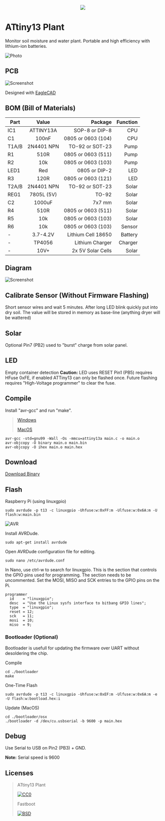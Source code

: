 <p align="center"><img src="img/icon.png?raw=true"></p>
<link rel="stylesheet" href="https://maxcdn.bootstrapcdn.com/font-awesome/4.7.0/css/font-awesome.min.css">

# ATtiny13 Plant

Monitor soil moisture and water plant. Portable and high efficiency with lithium-ion batteries.

![Photo](img/photo.jpg?raw=true)

## PCB

![Screenshot](img/pcb.png?raw=true)

Designed with [EagleCAD](https://www.autodesk.com/products/eagle/free-download)

## BOM (Bill of Materials)

| Part  | Value      | Package             | Function |
| ----- |:----------:| -------------------:|---------:|
| IC1   | ATTINY13A  | SOP-8 or DIP-8      | CPU      |
| C1    | 100nF      | 0805 or 0603 (104)  | CPU      |
| T1A/B | 2N4401 NPN | TO-92 or SOT-23     | Pump     |
| R1    | 510R       | 0805 or 0603 (511)  | Pump     |
| R2    | 10k        | 0805 or 0603 (103)  | Pump     |
| LED1  | Red        | 0805 or DIP-2       | LED      |
| R3    | 120R       | 0805 or 0603 (121)  | LED      |
| T2A/B | 2N4401 NPN | TO-92 or SOT-23     | Solar    |
| REG1  | 7805L (5V) | TO-92               | Solar    |
| C2    | 1000uF     | 7x7 mm              | Solar    |
| R4    | 510R       | 0805 or 0603 (511)  | Solar    |
| R5    | 10k        | 0805 or 0603 (103)  | Solar    |
| R6    | 10k        | 0805 or 0603 (103)  | Sensor   |
| -     | 3.7-4.2V   | Lithium Cell 18650  | Battery  |
| -     | TP4056     | Lithium Charger     | Charger  |
| -     | 10V+       | 2x 5V Solar Cells   | Solar    |

## Diagram

![Screenshot](img/diagram.png?raw=true)

## Calibrate Sensor (Without Firmware Flashing)

Short sensor wires and wait 5 minutes. After long LED blink quickly put into dry soil. The value will be stored in memory as base-line (anything dryer will be wattered)

## Solar

Optional Pin7 (PB2) used to "burst" charge from solar panel.

## LED

Empty container detection **Caution:** LED uses RESET Pin1 (PB5) requires HFuse 0xFE, if enabled ATTiny13 can only be flashed once.
Future flashing requires "High-Voltage programmer" to clear the fuse.

## Compile

Install "avr-gcc" and run "make".

> [Windows](https://ww1.microchip.com/downloads/en/DeviceDoc/avr8-gnu-toolchain-3.6.2.1759-win32.any.x86.zip)
>
> [MacOS](https://ww1.microchip.com/downloads/en/DeviceDoc/avr8-gnu-toolchain-osx-3.6.2.503-darwin.any.x86_64.tar.gz)

```
avr-gcc -std=gnu99 -Wall -Os -mmcu=attiny13a main.c -o main.o
avr-objcopy -O binary main.o main.bin
avr-objcopy -O ihex main.o main.hex
```

## Download

<i class="fa fa-microchip" aria-hidden="true"></i> [Download Binary](../../releases/download/1.0/ATTiny13.Plant.zip)

## Flash

Raspberry Pi (using linuxgpio)
```
sudo avrdude -p t13 -c linuxgpio -Uhfuse:w:0xFF:m -Ulfuse:w:0x6A:m -U flash:w:main.bin
```

![AVR](img/attiny_programmer_pi.png?raw=true)

Install AVRDude.
```
sudo apt-get install avrdude
```
Open AVRDude configuration file for editing.
```
sudo nano /etc/avrdude.conf
```
In Nano, use ctrl-w to search for linuxgpio. This is the section that controls the GPIO pins used for programming. The section needs to be uncommented. Set the MOSI, MISO and SCK entries to the GPIO pins on the Pi.
```
programmer
  id    = "linuxgpio";
  desc  = "Use the Linux sysfs interface to bitbang GPIO lines";
  type  = "linuxgpio";
  reset = 12;
  sck   = 11;
  mosi  = 10;
  miso  = 9;
```

### Bootloader (Optional)

Bootloader is usefull for updating the firmware over UART without desoldering the chip.

Compile
```
cd ./bootloader
make
```
One-Time Flash
```
sudo avrdude -p t13 -c linuxgpio -Uhfuse:w:0xEF:m -Ulfuse:w:0x6A:m -e -U flash:w:bootload.hex:i
```
Update (MacOS)
```
cd ./bootloader/osx
./bootloader -d /dev/cu.usbserial -b 9600 -p main.hex
```

## Debug

Use Serial to USB on Pin2 (PB3) + GND.

**Note:** Serial speed is 9600

## Licenses

> ATtiny13 Plant
>
> [![CC0](http://i.creativecommons.org/l/zero/1.0/88x31.png)](https://creativecommons.org/publicdomain/zero/1.0/)
>
> Fastboot
>
> [![BSD](https://upload.wikimedia.org/wikipedia/commons/thumb/2/22/Heckert_GNU_white.svg/38px-Heckert_GNU_white.svg.png)](https://www.gnu.org/licenses/)
